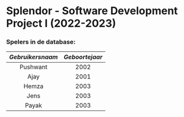 # Splendor - Software Development Project I (2022-2023)
### Spelers in de database:
|***Gebruikersnaam***|***Geboortejaar***|
|:------------:|:----------:|
|Pushwant|2002|
|Ajay|2001|
|Hemza|2003|
|Jens|2003|
|Payak|2003|
